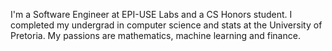 I'm a Software Engineer at EPI-USE Labs and a CS Honors student. I completed my undergrad in computer science and stats at the University of Pretoria. My passions are mathematics, machine learning and finance.
